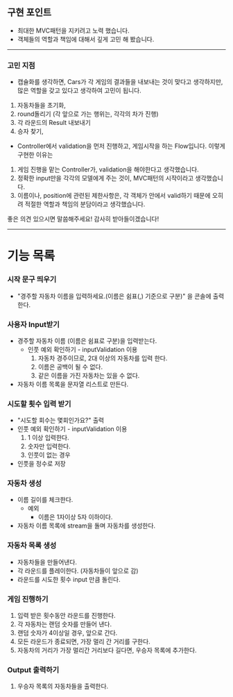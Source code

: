 ## 구현 포인트 
- 최대한 MVC패턴을 지키려고 노력 했습니다.
- 객체들의 역할과 책임에 대해서 깊게 고민 해 봤습니다. 

----
### 고민 지점
- 캡슐화를 생각하면, Cars가 각 게임의 결과들을 내보내는 것이 맞다고 생각하지만, 많은 역할을 갖고 있다고 생각하여 고민이 됩니다.
1. 자동차들을 초기화,
2. round돌리기 (각 앞으로 가는 행위는, 각각의 차가 진행)
3. 각 라운드의 Result 내보내기
4. 승자 찾기, 

- Controller에서 validation을 먼저 진행하고, 게임시작을 하는 Flow입니다. 이렇게 구현한 이유는
1. 게임 진행을 맡는 Controller가, validation을 해야한다고 생각했습니다.
2. 정확한 input만을 각각의 모델에게 주는 것이, MVC패턴의 시작이라고 생각했습니다.
3. 이름이나, position에 관련된 제한사항은, 각 객체가 안에서 valid하기 때문에 오히려 적절한 역할과 책임의 분담이라고 생각했습니다.

좋은 의견 있으시면 말씀해주세요! 감사히 받아들이겠습니다!

-----

# 기능 목록

### 시작 문구 띄우기
- "경주할 자동차 이름을 입력하세요.(이름은 쉼표(,) 기준으로 구분)" 을 콘솔에 출력한다.

### 사용자 Input받기

- 경주할 자동차 이름 (이름은 쉼표로 구분)을 입력받는다.
    - 인풋 예외 확인하기 - inputValidation 이용
        1. 자동차 경주이므로, 2대 이상의 자동차를 입력 한다.
        2. 이름은 공백이 될 수 없다.
        3. 같은 이름을 가진 자동차는 있을 수 없다.
- 자동차 이름 목록을 문자열 리스트로 만든다.


### 시도할 횟수 입력 받기
- "시도할 회수는 몇회인가요?" 출력
- 인풋 예외 확인하기 - inputValidation 이용
    1. 1 이상 입력한다.
    2. 숫자만 입력한다.
    3. 인풋이 없는 경우
- 인풋을 정수로 저장


### 자동차 생성
- 이름 길이를 체크한다.
    - 예외
        - 이름은 1자이상 5자 이하이다.
- 자동차 이름 목록에 stream을 돌며 자동차를 생성한다.


### 자동차 목록 생성
- 자동차들을 만들어낸다.
- 각 라운드를 플레이한다. (자동차들이 앞으로 감)
- 라운드를 시도한 횟수 input 만큼 돌린다.


### 게임 진행하기
1. 입력 받은 횟수동안 라운드를 진행한다.
1. 각 자동차는 랜덤 숫자를 만들어 낸다.
2. 랜덤 숫자가 4이상일 경우, 앞으로 간다.
3. 모든 라운드가 종료되면, 가장 멀리 간 거리를 구한다.
4. 자동차의 거리가 가장 멀리간 거리보다 길다면, 우승자 목록에 추가한다.


### Output 출력하기
1. 우승자 목록의 자동차들을 출력한다.